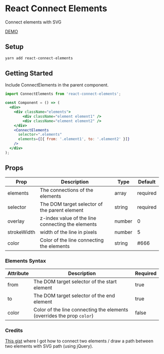 # React Connect Elements

Connect elements with SVG

[DEMO](https://emersonlaurentino.github.io/react-connect-elements/)

## Setup

```bash
yarn add react-connect-elements
```

## Getting Started
Include ConnectElements in the parent component.

```jsx
import ConnectElements from 'react-connect-elements';

const Component = () => (
  <div>
    <div className="elements">
        <div className="element element1" />
        <div className="element element2" />
    </div>
    <ConnectElements
      selector=".elements"
      elements={[{ from: '.element1', to: '.element2' }]}
    />
  </div>
);
```

## Props

|Prop|Description|Type|Default|
|---|---|---|---|
|elements|The connections of the elements|array|required|
|selector|The DOM target selector of the parent element|string|required|
|overlay|z-index value of the line connecting the elements|number|0|
|strokeWidth|width of the line in pixels|number|5|
|color|Color of the line connecting the elements|string|#666|

### Elements Syntax

|Attribute|Description|Required|
|---|---|---|
|from|The DOM target selector of the start element|true|
|to|The DOM target selector of the end element|true|
|color|Color of the line connecting the elements (overrides the prop `color`) |false|

### Credits

[This gist](https://gist.github.com/pmkary/3694ac1a2e89cc74a3777529a69cfcb3) where I got how to connect two elements / draw a path between two elements with SVG path (using jQuery).
